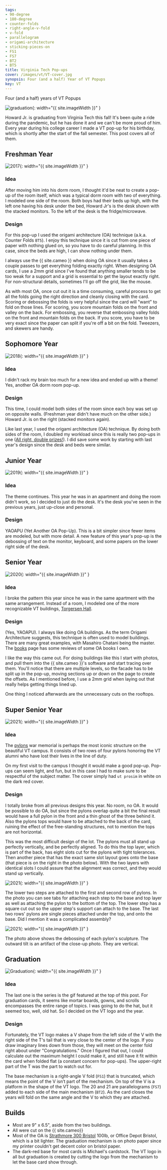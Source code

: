 ```yaml
---
tags:
- 90-degree
- 180-degree
- counter-folds
- right-angle-v-fold
- v-fold
- parallelogram
- origami-architecture
- sticking-pieces-on
- FS1
- FS7
- BT2
- BT5
title: Virginia Tech Pop-ups
cover: /images/vt/VT-cover.jpg
synopsis: Four (and a half) Year of VT Popups
key: VT
---
```

Four (and a half) years of VT Popups<!--more-->

![graduation]({{site.baseurl}}/images/vt/VT-Graduation.gif){: width="{{ site.imageWidth }}" }

Howard Jr. is graduating from Virginia Tech this fall! It's been quite a ride during the pandemic, but he has done it and we can't be more proud of him. Every year during his college career I made a VT pop-up for his birthday, which is shortly after the start of the fall semester. This post covers all of them.

## Freshman Year

![2017]({{site.baseurl}}/images/vt/VT-2017.JPG){: width="{{ site.imageWidth }}" }

### Idea

After moving him into his dorm room, I thought it'd be neat to create a pop-up of the room itself, which was a typical dorm room with two of everything. I modeled one side of the room. Both boys had their beds up high, with the left one having his desk under the bed, Howard Jr's is the desk shown with the stacked monitors. To the left of the desk is the fridge/microwave.

### Design

For this pop-up I used the origami architecture (OA) technique (a.k.a. Counter Folds `BT5`). I enjoy this technique since it is cut from one piece of paper with nothing glued on, so you have to do careful planning. In this case, since the beds are high, I can show nothing under them.

I always use the {{ site.cameo }} when doing OA since it usually takes a couple passes to get everything folding exactly right. When designing OA cards, I use a 2mm grid since I've found that anything smaller tends to be too weak for a support and a grid is essential to get the layout exactly right. For non-structural details, sometimes I'll go off the grid, like the mouse.

As with most OA, once cut out it is a time consuming, careful process to get all the folds going the right direction and cleanly closing with the card. Scoring or debossing the folds is very helpful since the card will "want" to fold on those lines. For scoring, you score mountain folds on the front and valley on the back. For embossing, you reverse that embossing valley folds on the front and mountain folds on the back. If you score, you have to be very exact since the paper can split if you're off a bit on the fold. Tweezers, and skewers are handy.

## Sophomore Year

![2018]({{site.baseurl}}/images/vt/VT-2018.JPG){: width="{{ site.imageWidth }}" }

### Idea

I didn't rack my brain too much for a new idea and ended up with a theme! Yes, another OA dorm room pop-up.

### Design

This time, I could model both sides of the room since each boy was set up on opposite walls. (Freshman year didn't have much on the other side.) Howard Jr. is on the right (stacked monitors again).

Like last year, I used the origami architecture (OA) technique. By doing both sides of the room, I doubled my workload since this is really two pop-ups in one ([All right, double prizes!](https://www.imdb.com/title/tt0114709/characters/nm0902184)). I did save some work by starting with last year's design since the desk and beds were similar.

## Junior Year

![2019]({{site.baseurl}}/images/vt/VT-2019.JPG){: width="{{ site.imageWidth }}" }

### Idea

The theme continues. This year he was in an apartment and doing the room didn't work, so I decided to just do the desk. It's the desk you've seen in the previous years, just up-close and personal.

### Design

YAOAPU (Yet Another OA Pop-Up). This is a bit simpler since fewer items are modeled, but with more detail. A new feature of this year's pop-up is the debossing of text on the monitor, keyboard, and some papers on the lower right side of the desk.

## Senior Year

![2020]({{site.baseurl}}/images/vt/VT-2020.jpg){: width="{{ site.imageWidth }}" }

### Idea

I broke the pattern this year since he was in the same apartment with the same arrangement. Instead of a room, I modeled one of the more recognizable VT buildings, [Torgersen Hall](https://vt.edu/about/locations/buildings/torgersen-hall.html).

### Design

(Yes, YAOAPU). I always like doing OA buildings. As the term Origami Architecture suggests, this technique is often used to model buildings. There are many great examples, with Masahiro Chatani being the master. The [books](/books.html#origami-architecture) page has some reviews of some OA books I own.

I like the way this came out. For doing buildings like this I start with photos, and pull them into the {{ site.cameo }}'s software and start tracing over them. You'll notice that there are multiple levels, so the facade has to be split up in the pop-up, moving sections up or down on the page to create the offsets. As I mentioned before, I use a 2mm grid when laying out that really helps getting things lined up.

One thing I noticed afterwards are the unnecessary cuts on the rooftops.

## Super Senior Year

![2021]({{site.baseurl}}/images/vt/VT-2021.jpg){: width="{{ site.imageWidth }}" }

### Idea

The [pylons](https://vt.edu/about/locations/buildings/pylon-names/pylon-gallery.html) war memorial is perhaps the most iconic structure on the beautiful VT campus. It consists of two rows of four pylons honoring the VT alumni who have lost their lives in the line of duty.

On my first visit to the campus I thought it would make a good pop-up. Pop-ups can seem light, and fun, but in this case I had to make sure to be respectful of the subject matter. The cover simply had `ut prosim` in white on the dark red cover.

### Design

I totally broke from all previous designs this year. No room, no OA. It would be possible to do OA, but since the pylons overlap quite a bit the final result would have a full pylon in the front and a thin ghost of the three behind it. Also the pylons tops would have to be attached to the back of the card, ruining the effect of the free-standing structures, not to mention the tops are not horizontal.

This was the most difficult design of the lot. The pylons must all stand up perfectly vertically, and be perfectly aligned. To do this the top layer, which is part of the back, has eight slots cut for the pylons with tight tolerances. Then another piece that has the exact same slot layout goes onto the base (that piece is on the right in the photo below). With the two layers with identical slots I could assure that the alignment was correct, and they would stand up vertically.

![2021]({{site.baseurl}}/images/vt/VT-2021-layout.jpg){: width="{{ site.imageWidth }}" }

The lower two steps are attached to the first and second row of pylons. In the photo you can see tabs for attaching each step to the base and top layer as well as attaching the pylon to the bottom of the top. The lower step has a square cut out so the upper step's support can attach to the base. The last two rows' pylons are single pieces attached under the top, and onto the base. Did I mention it was a complicated assembly?

![2021]({{site.baseurl}}/images/vt/VT-2021-detail.jpg){: width="{{ site.imageWidth }}" }

The photo above shows the debossing of each pylon's sculpture. The outward tilt is an artifact of the close-up photo. They are vertical.

## Graduation

![Graduation]({{site.baseurl}}/images/vt/VT-Graduation.jpg){: width="{{ site.imageWidth }}" }

### Idea

The last one is the series is the gif featured at the top of this post. For graduation cards, it seems like mortar boards, gowns, and scrolls encompasses the entire range of topics. I was going to do the hat, but it seemed too, well, old hat. So I decided on the VT logo and the year.

### Design

Fortunately, the VT logo makes a V shape from the left side of the V with the right side of the T's tail that is very close to the center of the logo. If you draw imaginary lines down from those, they will meet on the center fold right about under "Congratulations." Once I figured that out, I could calculate out the maximum height I could make it, and still have it fit within the card when folded flat (a constant concern for pop-ups). The upper-right part of the T was the part to watch out for.

The base mechanism is a right-angle V fold (`FS1`) that is truncated, which means the point of the V isn’t part of the mechanism. On top of the V is a platform in the shape of the VT logo. The 20 and 21 are parallelograms (`FS7`) added to each side of the main mechanism (`BT2`). As the card closes the years will fold on the same angle and the V to which they are attached.

## Builds

* Most are 9" x 6.5", aside from the two buildings.
* All were cut on the {{ site.cameo}}
* Most of the OA is [Strathmore 300 Bristol](/supplies.html#strathmore-300-bristol) 100lb, or Office Depot Bristol, which is a bit lighter. The graduation mechanism is on photo paper since my printer couldn't get decent color on bristol paper.
* The dark-red base for most cards is Michael's cardstock. The VT logo in all but graduation is created by cutting the logo from the mechanism to let the base card show through.
